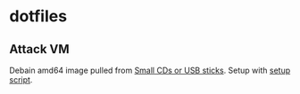 # dotfiles

## Attack VM
Debain amd64 image pulled from [Small CDs or USB sticks](https://www.debian.org/distrib/netinst). Setup with [setup script](Scripts/attack-setup.sh).
